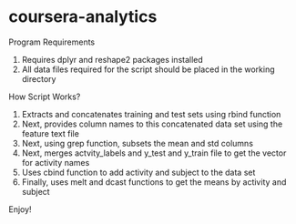# coursera-analytics
Program Requirements

1. Requires dplyr and reshape2 packages installed
2. All data files required for the script should be placed in the working directory

How Script Works?


1. Extracts and concatenates training and test sets using rbind function
2. Next, provides column names to this concatenated data set using the feature text file
3. Next, using grep function, subsets the mean and std columns
4. Next, merges actvity_labels and y_test and y_train file to get the vector for activity names
5. Uses cbind function to add activity and subject to the data set
6. Finally, uses melt and dcast functions to get the means by activity and subject

Enjoy!
